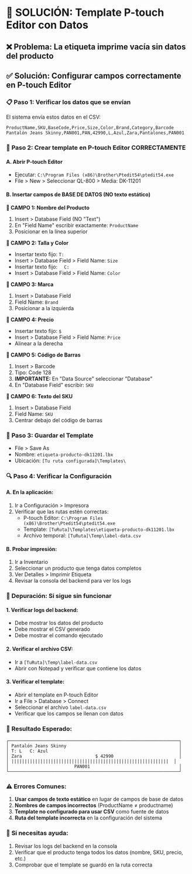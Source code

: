 # 🔧 SOLUCIÓN: Template P-touch Editor con Datos

## ❌ Problema: La etiqueta imprime vacía sin datos del producto

## ✅ Solución: Configurar campos correctamente en P-touch Editor

### 📋 **Paso 1: Verificar los datos que se envían**

El sistema envía estos datos en el CSV:
```csv
ProductName,SKU,BaseCode,Price,Size,Color,Brand,Category,Barcode
Pantalón Jeans Skinny,PAN001,PAN,42990,L,Azul,Zara,Pantalones,PAN001
```

### 🎯 **Paso 2: Crear template en P-touch Editor CORRECTAMENTE**

#### A. Abrir P-touch Editor
- Ejecutar: `C:\Program Files (x86)\Brother\Ptedit54\ptedit54.exe`
- File > New > Seleccionar QL-800 > Media: DK-11201

#### B. Insertar campos de BASE DE DATOS (NO texto estático)

**🔹 CAMPO 1: Nombre del Producto**
1. Insert > Database Field (NO "Text")
2. En "Field Name" escribir exactamente: `ProductName`
3. Posicionar en la línea superior

**🔹 CAMPO 2: Talla y Color**
- Insertar texto fijo: `T: `
- Insert > Database Field > Field Name: `Size`
- Insertar texto fijo: `   C: `
- Insert > Database Field > Field Name: `Color`

**🔹 CAMPO 3: Marca**
1. Insert > Database Field
2. Field Name: `Brand`
3. Posicionar a la izquierda

**🔹 CAMPO 4: Precio**
- Insertar texto fijo: `$ `
- Insert > Database Field > Field Name: `Price`
- Alinear a la derecha

**🔹 CAMPO 5: Código de Barras**
1. Insert > Barcode
2. Tipo: Code 128
3. **IMPORTANTE:** En "Data Source" seleccionar "Database"
4. En "Database Field" escribir: `SKU`

**🔹 CAMPO 6: Texto del SKU**
1. Insert > Database Field
2. Field Name: `SKU`
3. Centrar debajo del código de barras

### 📁 **Paso 3: Guardar el Template**
- File > Save As
- Nombre: `etiqueta-producto-dk11201.lbx`
- Ubicación: `[Tu ruta configurada]\Templates\`

### 🔍 **Paso 4: Verificar la Configuración**

#### A. En la aplicación:
1. Ir a Configuración > Impresora
2. Verificar que las rutas estén correctas:
   - P-touch Editor: `C:\Program Files (x86)\Brother\Ptedit54\ptedit54.exe`
   - Template: `[TuRuta]\Templates\etiqueta-producto-dk11201.lbx`
   - Archivo temporal: `[TuRuta]\Temp\label-data.csv`

#### B. Probar impresión:
1. Ir a Inventario
2. Seleccionar un producto que tenga datos completos
3. Ver Detalles > Imprimir Etiqueta
4. Revisar la consola del backend para ver los logs

### 🐛 **Depuración: Si sigue sin funcionar**

#### 1. Verificar logs del backend:
- Debe mostrar los datos del producto
- Debe mostrar el CSV generado
- Debe mostrar el comando ejecutado

#### 2. Verificar el archivo CSV:
- Ir a `[TuRuta]\Temp\label-data.csv`
- Abrir con Notepad y verificar que contiene los datos

#### 3. Verificar el template:
- Abrir el template en P-touch Editor
- Ir a File > Database > Connect
- Seleccionar el archivo `label-data.csv`
- Verificar que los campos se llenan con datos

### 🎨 **Resultado Esperado:**
```
┌─────────────────────────────────────────────────────────────────┐
│ Pantalón Jeans Skinny                                           │
│ T: L   C: Azul                                                  │
│ Zara                            $ 42990                         │
│ ||||||||||||||||||||||||||||||||||||||||||||||||||||||||||||  │
│                         PAN001                                  │
└─────────────────────────────────────────────────────────────────┘
```

### ⚠️ **Errores Comunes:**

1. **Usar campos de texto estático** en lugar de campos de base de datos
2. **Nombres de campos incorrectos** (ProductName ≠ productname)
3. **Template no configurado para usar CSV** como fuente de datos
4. **Ruta del template incorrecta** en la configuración del sistema

### 🔧 **Si necesitas ayuda:**
1. Revisar los logs del backend en la consola
2. Verificar que el producto tenga todos los datos (nombre, SKU, precio, etc.)
3. Comprobar que el template se guardó en la ruta correcta
